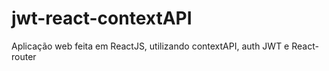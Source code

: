 # jwt-react-contextAPI
Aplicação web feita em ReactJS, utilizando contextAPI, auth JWT e React-router
